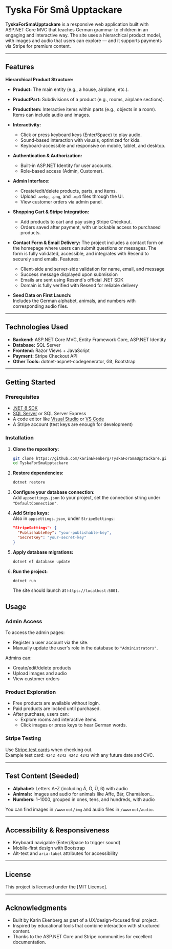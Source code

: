 # Tyska För Små Upptackare

**TyskaForSmaUpptackare** is a responsive web application built with ASP.NET Core MVC that teaches German grammar to children in an engaging and interactive way. 
The site uses a hierarchical product model, with images and audio that users can explore — and it supports payments via Stripe for premium content.

---

## Features

 **Hierarchical Product Structure:**  
  - **Product:** The main entity (e.g., a house, airplane, etc.).
  - **ProductPart:** Subdivisions of a product (e.g., rooms, airplane sections).
  - **ProductItem:** Interactive items within parts (e.g., objects in a room).  
    Items can include audio and images.

- **Interactivity:**  
  - Click or press keyboard keys (Enter/Space) to play audio.
  - Sound-based interaction with visuals, optimized for kids.
  - Keyboard-accessible and responsive on mobile, tablet, and desktop.

- **Authentication & Authorization:**  
  - Built-in ASP.NET Identity for user accounts.
  - Role-based access (Admin, Customer).

- **Admin Interface:**  
  - Create/edit/delete products, parts, and items.
  - Upload `.webp`, `.png`, and `.mp3` files through the UI.
  - View customer orders via admin panel.

- **Shopping Cart & Stripe Integration:**  
  - Add products to cart and pay using Stripe Checkout.
  - Orders saved after payment, with unlockable access to purchased products.
 
- **Contact Form & Email Delivery:**
The project includes a contact form on the homepage where users can submit questions or messages.
The form is fully validated, accessible, and integrates with Resend to securely send emails.
Features:

  - Client-side and server-side validation for name, email, and message
  - Success message displayed upon submission
  - Emails are sent using Resend's official .NET SDK
  - Domain is fully verified with Resend for reliable delivery

- **Seed Data on First Launch:**  
  Includes the German alphabet, animals, and numbers with corresponding audio files.

---

## Technologies Used

- **Backend:** ASP.NET Core MVC, Entity Framework Core, ASP.NET Identity  
- **Database:** SQL Server  
- **Frontend:** Razor Views + JavaScript  
- **Payment:** Stripe Checkout API  
- **Other Tools:** dotnet-aspnet-codegenerator, Git, Bootstrap

---

## Getting Started

### Prerequisites

- [.NET 8 SDK](https://dotnet.microsoft.com/download/dotnet/8.0)
- [SQL Server](https://www.microsoft.com/en-us/sql-server/sql-server-downloads) or SQL Server Express
- A code editor like [Visual Studio](https://visualstudio.microsoft.com/) or [VS Code](https://code.visualstudio.com/)
- A Stripe account (test keys are enough for development)

### Installation

1. **Clone the repository:**
   ```bash
   git clone https://github.com/karinEkenberg/TyskaForSmaUpptackare.git
   cd TyskaForSmaUpptackare
   ```

2. **Restore dependencies:**
   ```bash
   dotnet restore
   ```

3. **Configure your database connection:**  
   Add `appsettings.json` to your project, set the connection string under `"DefaultConnection"`.

4. **Add Stripe keys:**  
   Also in `appsettings.json`, under `StripeSettings`:
   ```json
   "StripeSettings": {
     "PublishableKey": "your-publishable-key",
     "SecretKey": "your-secret-key"
   }
   ```

5. **Apply database migrations:**
   ```bash
   dotnet ef database update
   ```

6. **Run the project:**
   ```bash
   dotnet run
   ```
   The site should launch at `https://localhost:5001`.



## Usage

### Admin Access

To access the admin pages:

- Register a user account via the site.
- Manually update the user's role in the database to `"Administrators"`.

Admins can:
- Create/edit/delete products
- Upload images and audio
- View customer orders

### Product Exploration

- Free products are available without login.
- Paid products are locked until purchased.
- After purchase, users can:
  - Explore rooms and interactive items.
  - Click images or press keys to hear German words.

### Stripe Testing

Use [Stripe test cards](https://stripe.com/docs/testing) when checking out.  
Example test card: `4242 4242 4242 4242` with any future date and CVC.

---

## Test Content (Seeded)

- **Alphabet:** Letters A–Z (including Ä, Ö, Ü, ß) with audio
- **Animals:** Images and audio for animals like Affe, Bär, Chamäleon...
- **Numbers:** 1–1000, grouped in ones, tens, and hundreds, with audio

You can find images in `/wwwroot/img` and audio files in `/wwwroot/audio`.

---

## Accessibility & Responsiveness

- Keyboard navigable (Enter/Space to trigger sound)
- Mobile-first design with Bootstrap
- Alt-text and `aria-label` attributes for accessibility

---

## License

This project is licensed under the [MIT License].

---

## Acknowledgments

- Built by Karin Ekenberg as part of a UX/design-focused final project.
- Inspired by educational tools that combine interaction with structured content.
- Thanks to the ASP.NET Core and Stripe communities for excellent documentation.

